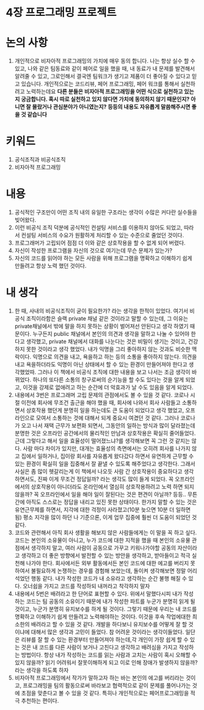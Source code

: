 # 4장 프로그래밍 프로젝트

# 논의 사항

1. 개인적으로 비자아적 프로그래밍의 가치에 매우 동의 합니다. 나는 항상 실수 할 수 있고, 나와 같은 팀동료와 같이 페어로 일을 했을 때, 내 동료가 내 문제를 발견해서 알려줄 수 있고, 그로인해서 결국엔 팀워크가 생기고 제품이 더 좋아질 수 있다고 믿고 있습니다. 개인적으로는 코드리뷰, 페어 프로그래밍, 페어 워크를 통해서 실천하려고 노력하는데요 **다른 분들은 비자아적 프로그래밍을 어떤 식으로 실천하고 있는지 궁금합니다. 혹시 따로 실천하고 있지 않다면 가치에 동의하지 않기 때문인지? 아니면 잘 몰랐거나 관심분야가 아니였는지? 등등의 내용도 자유롭게 말씀해주시면 좋을 것 같습니다**

# 키워드

1. 공식조직과 비공식조직
2. 비자아적 프로그래밍

# 내용

1. 공식적인 구조만이 어떤 조직 내의 유일한 구조라는 생각이 수많은 커다란 실수들을 빚어왔다.
2. 이런 비공식 조직 덕분에 공식적인 컨설팅 서비스를 이용하지 않아도 되었고, 따라서 컨설팅 서비스의 수요가 원활하게 처리할 수 있는 수준으로 줄었던 것이다.
3. 프로그래머가 고립되어 점점 더 이와 같은 상호작용을 할 수 없게 되어 버렸다.
4. 자신이 작성한 프로그램을 자신의 것으로 여기는데 무슨 문제가 있는가?
5. 자신의 코드를 읽어야 하는 모든 사람을 위해 프로그램을 명확하고 이해하기 쉽게 만들려고 항상 노력 했던 것이다.

# 내 생각

1. 한 때, 사내의 비공식조직이 굳이 필요한가? 라는 생각을 한적이 있었다. 여기서 비공식 조직이라함은 슬랙 private 채널 같은 것이라고 말할 수 있는데, 그 이유는 private채널에서 밖에 말을 하지 못하는 상황이 벌어져선 안된다고 생각 하였기 때문이다. 누구든지 public 채널에서 본인의 의견과 생각을 말하고 나눌 수 있어야 한다고 생각했고, private 채널에서 대화를 나눈다는 것은 비밀이 생기는 것이고, 건강하지 못한 것이라고 생각 했었다. 내가 익명을 그리 좋아하지 않는 것과도 비슷한 맥락이다. 익명으로 의견을 내고, 욕을하고 하는 등의 소통을 좋아하지 않는다. 의견을 내고 욕을하더라도 익명이 아닌 상태에서 할 수 있는 환경이 만들어져야 한다고 생각했었따. 그러나 이 책에서 비공식 조직에 대한 내용을 보고 나서는 조금 생각이 바뀌었다. 하나의 또다른 소통의 창구로써의 순기능을 할 수도 있다는 것을 알게 되었고, 이것을 강제로 없애려고 하는 순간에 더 악효과가 날 수도 있음을 알게 되었다.
2. 내용에서 3번은 프로그래머 고립 문제의 관점에서도 볼 수 있을 것 같다. 코로나 시절 이전에 회사에 무조건 출근을 해야 했을 때, 회사에 나와서 회사 사람들고 소통하면서 상호작용 했던게 분명히 일을 하는데도 큰 도움이 되었다고 생각 했었고, 오프라인으로 모여서 소통하는 것에 대해서 되게 중요시 여겼던 것 같다. 그러나 코로나가 오고 나서 재택 근무가 보편화 되면서, 그동안의 일하는 방식과 많이 달라졌는데 분명한 것은 오프라인 공간에서의 물리적인 만남과 상호작용은 확실히 줄어들었다. 근데 그렇다고 해서 일을 효율성이 떨어졌느냐?를 생각해보면 꼭 그런 것 같지는 않다. 사람 마다 차이가 있지만, 대개는 효율성의 측면에서는 오히려 회사를 나가지 않고 집에서 일하거나, 집이랑 회사를 자유롭게 왔다갔다 하면서 유연하게 근무할 수 있는 환경이 확실히 일을 집중해서 잘 끝낼 수 있도록 해주었다고 생각한다. 그래서 사실은 좀 많이 헷갈리는게 이 책에서 나오듯 사람 간 상호작용이 중요하다고 생각하면서도, 진짜 이게 무조건 정답일까? 라는 생각도 많이 들게 되었다. 꼭 오프라인에서의 상호작용이 아니더라도 온라인에서 열심히 상호작용하려고 노력 하면 되지 않을까? 꼭 오프라인에서 일을 해야 일이 잘된다는 것은 편견이 아닐까? 등등.. 무튼 간에 아직도 스스로는 정답을 내리고 있진 못한 상태이다. 한가지 말할 수 있는 것은 유연근무제를 하면서, 지각에 대한 걱정이 사라졌고(10분 늦으면 10분 더 일하면 됨) 평소 지각을 많이 하던 나 기준으론, 이게 업무 집중에 훨씬 더 도움이 되었던 것 같다.
3. 코드와 관련해서 아직 회사 생활을 해보지 않은 사람들에게는 이 말을 꼭 하고 싶다. 코드는 본인의 소유물이 아니고, 누가 코드에 대한 지적을 했을 때 본인의 소유물 관점에서 생각하지 말고, 여러 사람이 공동으로 가꾸고 키워나가야할 공동의 자산이라고 생각하고 더 좋은 방향에서 발전할 수 있는 방안을 생각하고, 받아들이고 적극 실천해 나가야 한다. 회사에서든 외부 활동에서든 본인 코드에 대한 에고를 버리지 못하여서 불필요하게 논쟁하는 경우를 경험해 보았는데, 돌이켜 생각해보면 정말 어리석었던 행동 같다. 내가 작성한 코드가 내 소유라고 생각하는 순간 불행 해질 수 있다. 오너쉽을 가지고 코드를 작성하되 내꺼라고 착각하지 말자
4. 내용에서 5번은 배려라고 한 단어로 표현할 수 있다. 위에서 말했다시피 내가 작성하는 코드는 팀 공동의 소유이기 때문에 내가 작성한 파트를 누군가 분명히 읽게 될 것이고, 누군가 분명히 유지보수를 하게 될 것이다. 그렇기 때문에 우리는 내 코드를 명확하고 이해하기 쉽게 만들려고 노력해야하는 것이다. 이것을 후속 작업에대한 최소한의 배려라고 할 수 있을 것 같다. 개발을 하다보니 유지보수를 어떻게 잘 할 것이냐에 대해서 많은 생각과 고민이 들었다. 참 어려운 것이라는 생각이들었다. 일단은 리뷰를 잘 할 수 있는 환경부터 만들어져야 하는데,각 개인이 가장 쉽게 할 수 있는 것은 내 코드를 다른 사람이 보거나 고친다고 생각하고 배려심을 가지고 작성하는 방법이다. 항상 내가 작성하는 코드를 읽는 사람과 고치는 사람이 혹시 오해할 수 있지 않을까? 읽기 어려워서 잘못이해하게 되고 이로 인해 장애가 발생하지 않을까? 라는 생각을 하도록 하자
5. 비자아적 프로그래밍에서 작가가 말하고자 하는 바는 본인의 에고를 버리라는 것이고, 프로그래밍을 팀의 활동으로써 바라보고 협력적으로 같이 문제를 풀어나가는 것에 초점을 맞춘다고 볼 수 있을 것 같다. 특히나 개인적으로는 페어프로그래밍을 적극 추천하는 편이다.